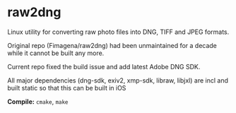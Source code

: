 # raw2dng

Linux utility for converting raw photo files into DNG, TIFF and JPEG formats.

Original repo (Fimagena/raw2dng) had been unmaintained for a decade while it cannot be built any more.

Current repo fixed the build issue and add latest Adobe DNG SDK.

All major dependencies (dng-sdk, exiv2, xmp-sdk, libraw, libjxl) are incl and built static so that this can be built in iOS

**Compile:** `cmake`, `make`